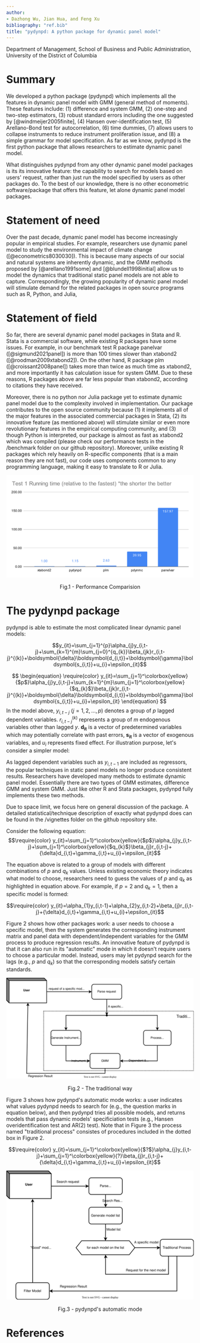 ```yaml
---
author:
- Dazhong Wu, Jian Hua, and Feng Xu
bibliography: "ref.bib"
title: "pydynpd: A python package for dynamic panel model"
---
```


Department of Management, School of Business and Public Administration,
University of the District of Columbia

# Summary

We developed a python package (pydynpd) which implements all the
features in dynamic panel model with GMM (general method of moments).
These features include: (1) difference and system GMM, (2) one-step and
two-step estimators, (3) robust standard errors including the one
suggested by [@windmeijer2005finite], (4) Hansen over-identification test, (5)
Arellano-Bond test for autocorrelation, (6) time dummies, (7) allows
users to collapse instruments to reduce instrument proliferation issue,
and (8) a simple grammar for model specification. As far as we know, pydynpd is the first python package that allows researchers to estimate dynamic panel model.

What distinguishes pydynpd from any other dynamic panel model packages is its its innovative feature: the capability to search for models based on users' request, rather than just run the model specified by users as other packages do. To the best of our knowledge, there is no other econometric software/package that offers this feature, let alone dynamic panel model packages.

# Statement of need 
Over the past decade, dynamic panel model has become increasingly
popular in empirical studies. For example, researchers use dynamic panel
model to study the environmental impact of climate change ([@econometrics8030030]).
This is because many aspects of our social and natural systems are
inherently dynamic, and the GMM methods proposed by [@arellano1991some] and [@blundell1998initial] allow us to model the dynamics that
traditional static panel models are not able to capture.
Correspondingly, the growing popularity of dynamic panel model will
stimulate demand for the related packages in open source programs such
as R, Python, and Julia,

# Statement of field 
So far, there are several dynamic panel model packages in Stata and R.
Stata is a commercial software, while existing R packages have some
issues. For example, in our benchmark test R package panelvar ([@sigmund2021panel]) is more than 100 times slower than xtabond2 ([@roodman2009xtabond2]). On the other hand, R package plm ([@croissant2008panel])
takes more than twice as much time as xtabond2, and more importantly it
has calculation issue for system GMM. Due to these reasons, R
packages above are far less popular than xtabond2, according to citations they
have received.

Moreover, there is no python nor Julia package yet to estimate dynamic
panel model due to the complexity involved in implementation. Our
package contributes to the open source community because (1) it
implements all of the major features in the associated commercial packages in
Stata, (2) its innovative feature (as mentioned above) will stimulate similar or even more revolutionary features in the empirical computing community, and (3) though Python is interpreted, our package is almost as
fast as xtabond2 which was compiled (please check our performance tests in the /benchmark folder on our github repository). Moreover, unlike existing R
packages which rely heavily on R-specific components (that is a main
reason they are not fast), our code uses components common to any
programming language, making it easy to translate to R or Julia.

<p align = "center">
<img src = "./../Benchmark/images/Test_1.svg">
</p>
<p align = "center">
Fig.1 - Performance Comparision 
</p>

# The pydynpd package 

pydynpd is able to estimate the most complicated linear dynamic panel
models:

$$y_{it}=\sum_{j=1}^{p}\alpha_{j}y_{i,t-j}+\sum_{k=1}^{m}\sum_{j=0}^{q_{k}}\beta_{jk}r_{i,t-j}^{(k)}+\boldsymbol{\delta}\boldsymbol{d_{i,t}}+\boldsymbol{\gamma}\boldsymbol{s_{i,t}}+u_{i}+\epsilon_{it}$$

$$
\begin{equation}
\require{color}   y_{it}=\sum_{j=1}^\colorbox{yellow}{$p$}\alpha_{j}y_{i,t-j}+\sum_{k=1}^{m}\sum_{j=1}^\colorbox{yellow}{$q_{k}$}\beta_{jk}r_{i,t-j}^{(k)}+\boldsymbol{\delta}\boldsymbol{d_{i,t}}+\boldsymbol{\gamma}\boldsymbol{s_{i,t}}+u_{i}+\epsilon_{it}   
\end{equation}
$$
In the model above, $y_{i,t-j}$ ($j=1,2,\ldots,p$) denotes a group of
$p$ lagged dependent variables. $r_{i,t-j}^{(k)}$ represents a group of
$m$ endogenous variables other than lagged $y$. $\boldsymbol{d_{it}}$ is
a vector of predetermined variables which may potentially correlate with
past errors, $\boldsymbol{s_{it}}$ is a vector of exogenous variables,
and $u_{i}$ represents fixed effect. For illustration purpose, let's
consider a simpler model:




As lagged dependent variables such as $y_{i,t-1}$ are included as regressors, the
popular techniques in static panel models no longer produce consistent
results. Researchers have developed many methods to estimate dynamic
panel model. Essentially there are two types of GMM estimates,
difference GMM and system GMM. Just like other R and Stata packages, pydynpd fully implements these two methods.

Due to space limit, we focus here on general discussion of the package. A detailed statistical/technique description of exactly what pydynpd does can be found in the /vignettes folder on the github repository site. 

Consider the following equation:
$$\require{color} y_{it}=\sum_{j=1}^\colorbox{yellow}{$p$}\alpha_{j}y_{i,t-j}+\sum_{j=1}^\colorbox{yellow}{$q_{k}$}\beta_{j}r_{i,t-j}+{\delta}d_{i,t}+\gamma_{i,t}+u_{i}+\epsilon_{it}$$

The equation above is related to a group of models with different combinations of $p$ and $q_{k}$ values. Unless existing economic theory indicates what model to choose, researchers need to guess the values of $p$ and $q_{k}$ as highlighted in equation above. For example, if $p=2$ and $q_{k}=1$, then a specific model is formed:

$$\require{color} y_{it}=\alpha_{1}y_{i,t-1}+\alpha_{2}y_{i,t-2}+\beta_{j}r_{i,t-j}+{\delta}d_{i,t}+\gamma_{i,t}+u_{i}+\epsilon_{it}$$

Figure 2 shows how other packages work: a user needs to choose a specific model, then the system generates the corresponding instrument matrix and panel data with dependent/independent variables for the GMM process to produce regression results. An innovative feature of pydynpd is that it can also run in its "automatic" mode in which it doesn't require users to choose a particular model. Instead, users may let pydynpd search for the lags (e.g., $p$ and $q_{k}$) so that the corresponding models satisfy certain standards.
<p align = "center">
<img src = "Images/traditional.svg">
</p>
<p align = "center">
Fig.2 - The traditional way
</p>


Figure 3 shows how pydynpd's automatic mode works: a user indicates what values pydynpd needs to search for (e.g., the question marks in equation below), and then pydynpd tries all possible models, and returns models that pass dynamic models' specificiation tests (e.g., Hansen overidentification test and AR(2) test). Note that in Figure 3 the process named "traditional process" consistes of procedures included in the dotted box in Figure 2.

$$\require{color} y_{it}=\sum_{j=1}^\colorbox{yellow}{$?$}\alpha_{j}y_{i,t-j}+\sum_{j=1}^\colorbox{yellow}{?}\beta_{j}r_{i,t-j}+{\delta}d_{i,t}+\gamma_{i,t}+u_{i}+\epsilon_{it}$$



<p align = "center">
<img src = "Images/new_struct.svg">
</p>
<p align = "center">
Fig.3 - pydynpd's automatic mode
</p>






# References

